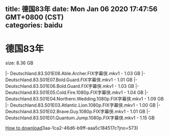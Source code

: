 
title: 德国83年
date: Mon Jan 06 2020 17:47:56 GMT+0800 (CST)    
categories: baidu
---

# 德国83年
size: 8.36 GB
 
 
|- Deutschland.83.S01E08.Able.Archer.FIX字幕侠.mkv1 - 1.03 GB
|- Deutschland.83.S01E07.Bold.Guard.FIX字幕侠.mkv1 - 1.01 GB
|- Deutschland.83.S01E06.Bold.Guard.FIX字幕侠.mkv1 - 1.03 GB
|- Deutschland.83.S01E05.Cold.Fire.1080p.FIX字幕侠.mkv1 - 1.04 GB
|- Deutschland.83.S01E04.Northern.Wedding.1080p.FIX字幕侠.mkv1 - 1.09 GB
|- Deutschland.83.S01E03.Atlantic.Lion.1080p.FIX字幕侠.mkv1 - 1.00 GB
|- Deutschland.83.S01E02.Brave.Guy.1080p.FIX字幕侠.mkv1 - 1.01 GB
|- Deutschland.83.S01E01.Quantum.Jump.1080p.FIX字幕侠.mkv1 - 1.15 GB

[How to download](https://bpcam.bemobtrk.com/go/2ceec3aa-1ca2-46d6-b9ff-aaa5c184517c?jno=583)3aa-1ca2-46d6-b9ff-aaa5c184517c?jno=573)